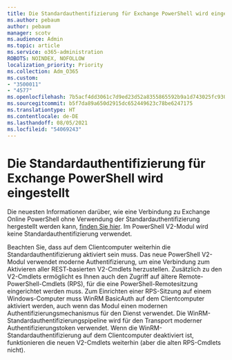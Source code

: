 ```yaml
---
title: Die Standardauthentifizierung für Exchange PowerShell wird eingestellt
ms.author: pebaum
author: pebaum
manager: scotv
ms.audience: Admin
ms.topic: article
ms.service: o365-administration
ROBOTS: NOINDEX, NOFOLLOW
localization_priority: Priority
ms.collection: Adm_O365
ms.custom:
- "3500011"
- "4577"
ms.openlocfilehash: 7b5acf4dd3061c7d9ed23d52a8355865592b9a1d743025fc9300dcda5a18831a
ms.sourcegitcommit: b5f7da89a650d2915dc652449623c78be6247175
ms.translationtype: HT
ms.contentlocale: de-DE
ms.lasthandoff: 08/05/2021
ms.locfileid: "54069243"
---
```

# <a name="exchange-powershell-and-basic-authentication-deprecation"></a>Die Standardauthentifizierung für Exchange PowerShell wird eingestellt

Die neuesten Informationen darüber, wie eine Verbindung zu Exchange Online PowerShell ohne Verwendung der Standardauthentifizierung hergestellt werden kann, [finden Sie hier](https://aka.ms/exops-docs). Im PowerShell V2-Modul wird keine Standardauthentifizierung verwendet.

Beachten Sie, dass auf dem Clientcomputer weiterhin die Standardauthentifizierung aktiviert sein muss.
Das neue PowerShell V2-Modul verwendet moderne Authentifizierung, um eine Verbindung zum Aktivieren aller REST-basierten V2-Cmdlets herzustellen. Zusätzlich zu den V2-Cmdlets ermöglicht es Ihnen auch den Zugriff auf ältere Remote-PowerShell-Cmdlets (RPS), für die eine PowerShell-Remotesitzung eingerichtet werden muss. Zum Einrichten einer RPS-Sitzung auf einem Windows-Computer muss WinRM BasicAuth auf dem Clientcomputer aktiviert werden, auch wenn das Modul einen modernen Authentifizierungsmechanismus für den Dienst verwendet. Die WinRM-Standardauthentifizierungspipeline wird für den Transport moderner Authentifizierungstoken verwendet. Wenn die WinRM-Standardauthentifizierung auf dem Clientcomputer deaktiviert ist, funktionieren die neuen V2-Cmdlets weiterhin (aber die alten RPS-Cmdlets nicht).
